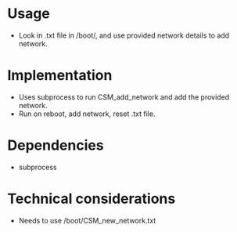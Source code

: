 # Usage
- Look in .txt file in /boot/, and use provided network details to add network.


# Implementation
- Uses subprocess to run CSM_add_network and add the provided network.
- Run on reboot, add network, reset .txt file.

# Dependencies
- subprocess

# Technical considerations
- Needs to use /boot/CSM_new_network.txt
